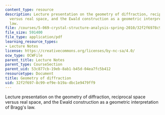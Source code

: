 ```yaml
---
content_type: resource
description: Lecture presentation on the geometry of diffraction, reciprocal space
  versus real space, and the Ewald construction as a geometric interpretation of Bragg's
  law.
file: /courses/5-069-crystal-structure-analysis-spring-2010/32f2f6978c99ef9eb19adbc1e9479ff9_diffrac_handout2.pdf
file_size: 591400
file_type: application/pdf
learning_resource_types:
- Lecture Notes
license: https://creativecommons.org/licenses/by-nc-sa/4.0/
ocw_type: OCWFile
parent_title: Lecture Notes
parent_type: CourseSection
parent_uid: 53c877cb-19eb-8ab1-b45d-04ea7fc5b412
resourcetype: Document
title: Geometry of diffraction
uid: 32f2f697-8c99-ef9e-b19a-dbc1e9479ff9
---
```

Lecture presentation on the geometry of diffraction, reciprocal space versus real space, and the Ewald construction as a geometric interpretation of Bragg's law.